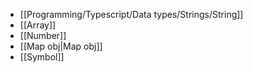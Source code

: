 - [[Programming/Typescript/Data types/Strings/String]]
- [[Array]]
- [[Number]]
- [[Map obj|Map obj]]
- [[Symbol]]